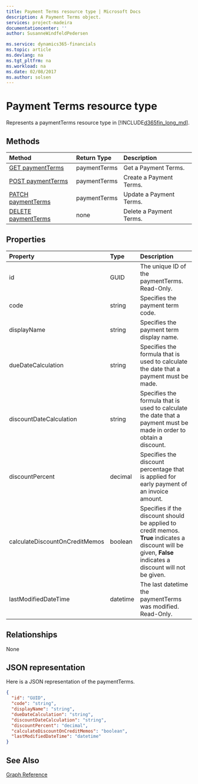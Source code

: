 ```yaml
---
title: Payment Terms resource type | Microsoft Docs
description: A Payment Terms object.
services: project-madeira
documentationcenter: ''
author: SusanneWindfeldPedersen

ms.service: dynamics365-financials
ms.topic: article
ms.devlang: na
ms.tgt_pltfrm: na
ms.workload: na
ms.date: 02/08/2017
ms.author: solsen
---
```


# Payment Terms resource type
Represents a paymentTerms resource type in [!INCLUDE[d365fin_long_md](../dynamics-nav/includes/d365fin_long_md.md)].

## Methods

| Method       | Return Type  |Description|
|:---------------|:--------|:----------|
|[GET paymentTerms](../api/dynamics_get_paymentterms.md)|paymentTerms|Get a Payment Terms.|
|[POST paymentTerms](../api/dynamics_create_paymentterms.md)|paymentTerms|Create a Payment Terms.|
|[PATCH paymentTerms](../api/dynamics_update_paymentterms.md)|paymentTerms|Update a Payment Terms.|
|[DELETE paymentTerms](../api/dynamics_delete_paymentterms.md)|none|Delete a Payment Terms.|

## Properties
| Property	   | Type	|Description|
|:---------------|:--------|:----------|
|id|GUID|The unique ID of the paymentTerms. Read-Only.|
|code|string|Specifies the payment term code. |
|displayName|string|Specifies the payment term display name.|
|dueDateCalculation|string|Specifies the formula that is used to calculate the date that a payment must be made.|
|discountDateCalculation|string|Specifies the formula that is used to calculate the date that a payment must be made in order to obtain a discount.|
|discountPercent|decimal|Specifies the discount percentage that is applied for early payment of an invoice amount.|
|calculateDiscountOnCreditMemos|boolean|Specifies if the discount should be applied to credit memos. **True** indicates a discount will be given, **False** indicates a discount will not be given.|
|lastModifiedDateTime|datetime|The last datetime the paymentTerms was modified. Read-Only.|  


## Relationships
None

## JSON representation

Here is a JSON representation of the paymentTerms.


```json
{
  "id": "GUID",
  "code": "string",
  "displayName": "string",
  "dueDateCalculation": "string",
  "discountDateCalculation": "string",
  "discountPercent": "decimal",
  "calculateDiscountOnCreditMemos": "boolean",
  "lastModifiedDateTime": "datetime"
}

```

## See Also
[Graph Reference](../api/dynamics_graph_reference.md)  
